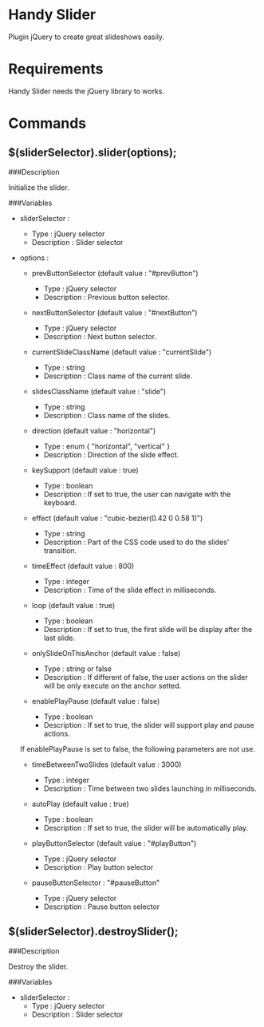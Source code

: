 Handy Slider
===========

Plugin jQuery to create great slideshows easily.

Requirements
============

Handy Slider needs the jQuery library to works.

Commands
========

$(sliderSelector).slider(options);
----------------------------------

###Description

Initialize the slider.

###Variables

- sliderSelector :
	- Type : jQuery selector
	- Description : Slider selector

- options :

	- prevButtonSelector (default value : "#prevButton")
		- Type : jQuery selector
		- Description : Previous button selector.

	- nextButtonSelector (default value : "#nextButton")
		- Type : jQuery selector
		- Description : Next button selector.

	- currentSlideClassName (default value : "currentSlide")
		- Type : string
		- Description : Class name of the current slide.

	- slidesClassName (default value : "slide")
		- Type : string
		- Description : Class name of the slides.

	- direction (default value : "horizontal")
		- Type : enum { "horizontal", "vertical" }
		- Description : Direction of the slide effect.

	- keySupport (default value : true)
		- Type : boolean
		- Description : If set to true, the user can navigate with the keyboard.

	- effect (default value : "cubic-bezier(0.42 0 0.58 1)")
		- Type : string
		- Description : Part of the CSS code used to do the slides' transition.

	- timeEffect (default value : 800)
		- Type : integer
		- Description : Time of the slide effect in milliseconds.

	- loop (default value : true)
		- Type : boolean
		- Description : If set to true, the first slide will be display after the last slide.

	- onlySlideOnThisAnchor (default value : false)
		- Type : string or false
		- Description :  If different of false, the user actions on the slider will be only execute on the anchor setted.

	- enablePlayPause (default value : false)
		- Type : boolean
		- Description : If set to true, the slider will support play and pause actions.

	If enablePlayPause is set to false, the following parameters are not use. 

	- timeBetweenTwoSlides (default value : 3000)
		- Type : integer
		- Description : Time between two slides launching in milliseconds.

	- autoPlay (default value : true)
		- Type : boolean
		- Description : If set to true, the slider will be automatically play.

	- playButtonSelector (default value : "#playButton")
		- Type : jQuery selector
		- Description : Play button selector

	- pauseButtonSelector : "#pauseButton"
		- Type : jQuery selector
		- Description : Pause button selector


$(sliderSelector).destroySlider();
----------------------------------

###Description

Destroy the slider.

###Variables

- sliderSelector :
	- Type : jQuery selector
	- Description : Slider selector
